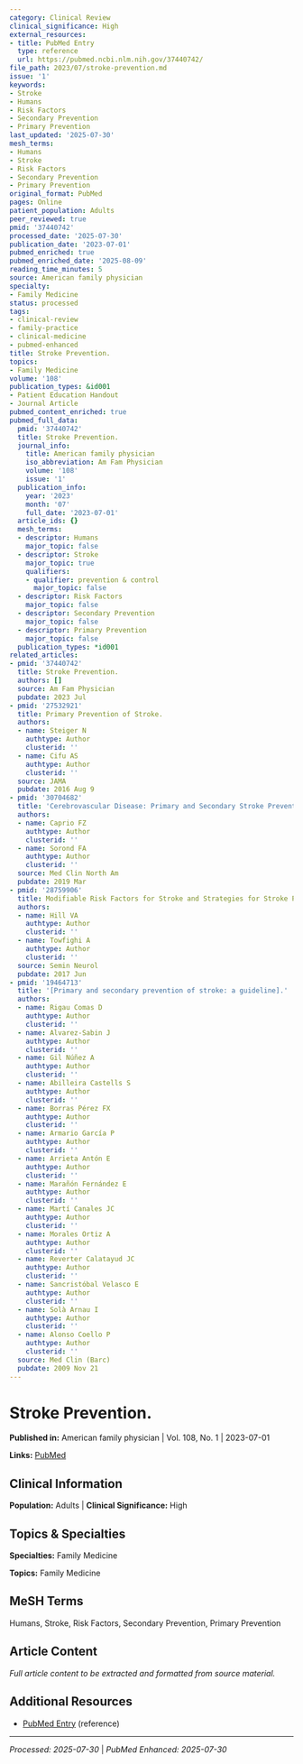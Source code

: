```yaml
---
category: Clinical Review
clinical_significance: High
external_resources:
- title: PubMed Entry
  type: reference
  url: https://pubmed.ncbi.nlm.nih.gov/37440742/
file_path: 2023/07/stroke-prevention.md
issue: '1'
keywords:
- Stroke
- Humans
- Risk Factors
- Secondary Prevention
- Primary Prevention
last_updated: '2025-07-30'
mesh_terms:
- Humans
- Stroke
- Risk Factors
- Secondary Prevention
- Primary Prevention
original_format: PubMed
pages: Online
patient_population: Adults
peer_reviewed: true
pmid: '37440742'
processed_date: '2025-07-30'
publication_date: '2023-07-01'
pubmed_enriched: true
pubmed_enriched_date: '2025-08-09'
reading_time_minutes: 5
source: American family physician
specialty:
- Family Medicine
status: processed
tags:
- clinical-review
- family-practice
- clinical-medicine
- pubmed-enhanced
title: Stroke Prevention.
topics:
- Family Medicine
volume: '108'
publication_types: &id001
- Patient Education Handout
- Journal Article
pubmed_content_enriched: true
pubmed_full_data:
  pmid: '37440742'
  title: Stroke Prevention.
  journal_info:
    title: American family physician
    iso_abbreviation: Am Fam Physician
    volume: '108'
    issue: '1'
  publication_info:
    year: '2023'
    month: '07'
    full_date: '2023-07-01'
  article_ids: {}
  mesh_terms:
  - descriptor: Humans
    major_topic: false
  - descriptor: Stroke
    major_topic: true
    qualifiers:
    - qualifier: prevention & control
      major_topic: false
  - descriptor: Risk Factors
    major_topic: false
  - descriptor: Secondary Prevention
    major_topic: false
  - descriptor: Primary Prevention
    major_topic: false
  publication_types: *id001
related_articles:
- pmid: '37440742'
  title: Stroke Prevention.
  authors: []
  source: Am Fam Physician
  pubdate: 2023 Jul
- pmid: '27532921'
  title: Primary Prevention of Stroke.
  authors:
  - name: Steiger N
    authtype: Author
    clusterid: ''
  - name: Cifu AS
    authtype: Author
    clusterid: ''
  source: JAMA
  pubdate: 2016 Aug 9
- pmid: '30704682'
  title: 'Cerebrovascular Disease: Primary and Secondary Stroke Prevention.'
  authors:
  - name: Caprio FZ
    authtype: Author
    clusterid: ''
  - name: Sorond FA
    authtype: Author
    clusterid: ''
  source: Med Clin North Am
  pubdate: 2019 Mar
- pmid: '28759906'
  title: Modifiable Risk Factors for Stroke and Strategies for Stroke Prevention.
  authors:
  - name: Hill VA
    authtype: Author
    clusterid: ''
  - name: Towfighi A
    authtype: Author
    clusterid: ''
  source: Semin Neurol
  pubdate: 2017 Jun
- pmid: '19464713'
  title: '[Primary and secondary prevention of stroke: a guideline].'
  authors:
  - name: Rigau Comas D
    authtype: Author
    clusterid: ''
  - name: Alvarez-Sabin J
    authtype: Author
    clusterid: ''
  - name: Gil Núñez A
    authtype: Author
    clusterid: ''
  - name: Abilleira Castells S
    authtype: Author
    clusterid: ''
  - name: Borras Pérez FX
    authtype: Author
    clusterid: ''
  - name: Armario García P
    authtype: Author
    clusterid: ''
  - name: Arrieta Antón E
    authtype: Author
    clusterid: ''
  - name: Marañón Fernández E
    authtype: Author
    clusterid: ''
  - name: Martí Canales JC
    authtype: Author
    clusterid: ''
  - name: Morales Ortiz A
    authtype: Author
    clusterid: ''
  - name: Reverter Calatayud JC
    authtype: Author
    clusterid: ''
  - name: Sancristóbal Velasco E
    authtype: Author
    clusterid: ''
  - name: Solà Arnau I
    authtype: Author
    clusterid: ''
  - name: Alonso Coello P
    authtype: Author
    clusterid: ''
  source: Med Clin (Barc)
  pubdate: 2009 Nov 21
---
```


# Stroke Prevention.

**Published in:** American family physician | Vol. 108, No. 1 | 2023-07-01

**Links:** [PubMed](https://pubmed.ncbi.nlm.nih.gov/37440742/)

## Clinical Information

**Population:** Adults | **Clinical Significance:** High

## Topics & Specialties

**Specialties:** Family Medicine

**Topics:** Family Medicine

## MeSH Terms

Humans, Stroke, Risk Factors, Secondary Prevention, Primary Prevention

## Article Content

*Full article content to be extracted and formatted from source material.*

## Additional Resources

- [PubMed Entry](https://pubmed.ncbi.nlm.nih.gov/37440742/) (reference)

---

*Processed: 2025-07-30* | *PubMed Enhanced: 2025-07-30*
